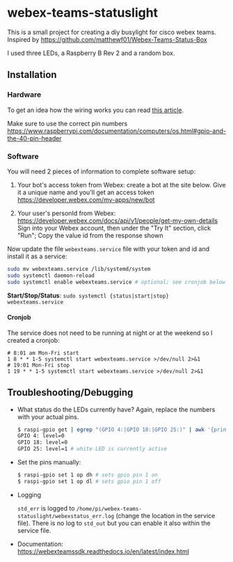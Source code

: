 # webex-teams-statuslight

This is a small project for creating a diy busylight for cisco webex teams. Inspired by https://github.com/matthewf01/Webex-Teams-Status-Box

I used three LEDs, a Raspberry B Rev 2 and a random box.

## Installation

### Hardware

To get an idea how the wiring works you can read [this article](https://www.instructables.com/Raspberry-Pi-3-RGB-LED-With-Using-PWM/).

Make sure to use the correct pin numbers https://www.raspberrypi.com/documentation/computers/os.html#gpio-and-the-40-pin-header

### Software

You will need 2 pieces of information to complete software setup:

1. Your bot's access token from Webex:
create a bot at the site below. Give it a unique name and you'll get an access token https://developer.webex.com/my-apps/new/bot

2. Your user's personId from Webex: https://developer.webex.com/docs/api/v1/people/get-my-own-details 
Sign into your Webex account, then under the "Try It" section, click "Run"; Copy the value id from the response shown

Now update the file `webexteams.service` file with your token and id and install it as a service:

```bash
sudo mv webexteams.service /lib/systemd/system
sudo systemctl daemon-reload
sudo systemctl enable webexteams.service # optional; see cronjob below
```

**Start/Stop/Status**: `sudo systemctl {status|start|stop} webexteams.service`

#### Cronjob

The service does not need to be running at night or at the weekend so I created a cronjob:

```
# 8:01 am Mon-Fri start
1 8 * * 1-5 systemctl start webexteams.service >/dev/null 2>&1
# 19:01 Mon-Fri stop
1 19 * * 1-5 systemctl start webexteams.service >/dev/null 2>&1
```

## Troubleshooting/Debugging

- What status do the LEDs currently have? Again, replace the numbers with your actual pins.
    ```bash
    $ raspi-gpio get | egrep "(GPIO 4:|GPIO 18:|GPIO 25:)" | awk '{print $1 " " $2 " " $3}'
    GPIO 4: level=0
    GPIO 18: level=0
    GPIO 25: level=1 # white LED is currently active
    ```

- Set the pins manually:

    ```bash
    $ raspi-gpio set 1 op dh # sets gpio pin 1 on
    $ raspi-gpio set 1 op dl # sets gpio pin 1 off
    ```

- Logging

  `std_err` is logged to `/home/pi/webex-teams-statuslight/webexstatus_err.log` (change the location in the service file). There is no log to `std_out` but you can enable it also within the service file.
  
- Documentation: https://webexteamssdk.readthedocs.io/en/latest/index.html
